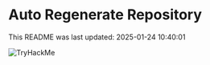 # Auto Regenerate Repository

This README was last updated: 2025-01-24 10:40:01

 ![TryHackMe](https://tryhackme.com/badge/533634)